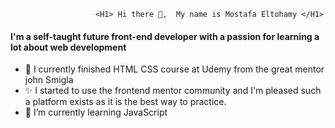                        <H1> Hi there 👋,  My name is Mostafa Eltohamy </H1>
<h4>I'm a self-taught future front-end developer with a passion for learning a lot about web development </h4>

     
- 🔭 I currently finished HTML CSS course at Udemy from  the great mentor john Smigla  
- ✨ I started to use the frontend mentor community and I'm pleased such a platform exists as it is the best way to practice.
- 🌱 I’m currently learning JavaScript 
